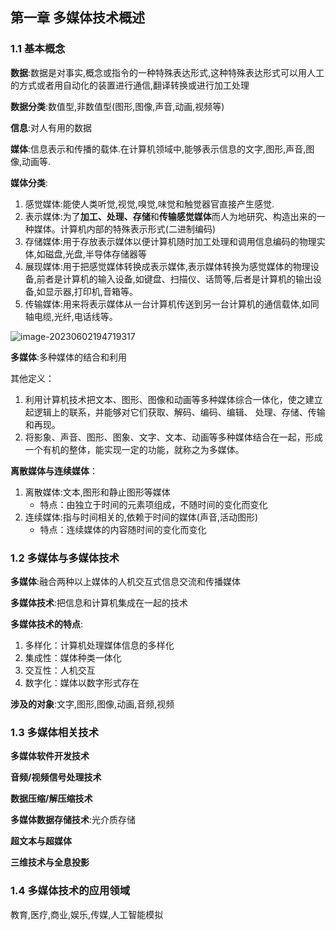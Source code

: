 ## 第一章 多媒体技术概述

### 1.1 基本概念

**数据**:数据是对事实,概念或指令的一种特殊表达形式,这种特殊表达形式可以用人工的方式或者用自动化的装置进行通信,翻译转换或进行加工处理

**数据分类**:数值型,非数值型(图形,图像,声音,动画,视频等)

**信息**:对人有用的数据

**媒体**:信息表示和传播的载体.在计算机领域中,能够表示信息的文字,图形,声音,图像,动画等.

**媒体分类**:

1. 感觉媒体:能使人类听觉,视觉,嗅觉,味觉和触觉器官直接产生感觉.
2. 表示媒体:为了**加工、处理、存储**和**传输感觉媒体**而人为地研究、构造出来的一种媒体。计算机内部的特殊表示形式(二进制编码)
3. 存储媒体:用于存放表示媒体以便计算机随时加工处理和调用信息编码的物理实体,如磁盘,光盘,半导体存储器等
4. 展现媒体:用于把感觉媒体转换成表示媒体,表示媒体转换为感觉媒体的物理设备,前者是计算机的输入设备,如键盘、扫描仪、话筒等,后者是计算机的输出设备,如显示器,打印机,音箱等。
5. 传输媒体:用来将表示媒体从一台计算机传送到另一台计算机的通信载体,如同轴电缆,光纤,电话线等。

![image-20230602194719317](https://cdn.staticaly.com/gh/LuoChen-LC/picx-images-hosting@master/20230603/image-20230602194719317.5itrbk65z5s0.png)

**多媒体**:多种媒体的结合和利用

其他定义：

1. 利用计算机技术把文本、图形、图像和动画等多种媒体综合一体化，使之建立起逻辑上的联系，并能够对它们获取、解码、编码、编辑、 处理、存储、传输和再现。
2. 将影象、声音、图形、图象、文字、文本、动画等多种媒体结合在一起，形成一个有机的整体，能实现一定的功能，就称之为多媒体。

**离散媒体与连续媒体**：

1. 离散媒体:文本,图形和静止图形等媒体
   * 特点：由独立于时间的元素项组成，不随时间的变化而变化
2. 连续媒体:指与时间相关的,依赖于时间的媒体(声音,活动图形)
   * 特点：连续媒体的内容随时间的变化而变化

### 1.2 多媒体与多媒体技术

**多媒体**:融合两种以上媒体的人机交互式信息交流和传播媒体

**多媒体技术**:把信息和计算机集成在一起的技术

**多媒体技术的特点**:

1. 多样化：计算机处理媒体信息的多样化
2. 集成性：媒体种类一体化
3. 交互性：人机交互
4. 数字化：媒体以数字形式存在

**涉及的对象**:文字,图形,图像,动画,音频,视频

### 1.3 多媒体相关技术

**多媒体软件开发技术**

**音频/视频信号处理技术**

**数据压缩/解压缩技术**

**多媒体数据存储技术**:光介质存储

**超文本与超媒体**

**三维技术与全息投影**

### 1.4 多媒体技术的应用领域

教育,医疗,商业,娱乐,传媒,人工智能模拟

